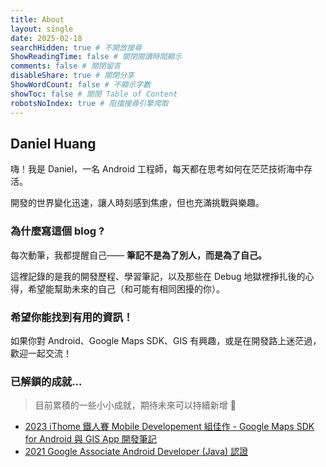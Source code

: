 ```yaml
---
title: About
layout: single
date: 2025-02-18
searchHidden: true # 不開放搜尋
ShowReadingTime: false # 關閉閱讀時間顯示
comments: false # 關閉留言
disableShare: true # 關閉分享
ShowWordCount: false # 不顯示字數
showToc: false # 關閉 Table of Content
robotsNoIndex: true # 阻擋搜尋引擎爬取
---
```


## Daniel Huang

嗨！我是 Daniel，一名 Android 工程師，每天都在思考如何在茫茫技術海中存活。

開發的世界變化迅速，讓人時刻感到焦慮，但也充滿挑戰與樂趣。

### 為什麼寫這個 blog ?

每次動筆，我都提醒自己—— **筆記不是為了別人，而是為了自己。**

這裡記錄的是我的開發歷程、學習筆記，以及那些在 Debug 地獄裡掙扎後的心得，希望能幫助未來的自己（和可能有相同困擾的你）。

### 希望你能找到有用的資訊！

如果你對 Android、Google Maps SDK、GIS 有興趣，或是在開發路上迷茫過，歡迎一起交流！

### 已解鎖的成就...

> 目前累積的一些小小成就，期待未來可以持續新增 🤪

- [2023 iThome 鐵人賽 Mobile Developement 組佳作 - Google Maps SDK for Android 與 GIS App 開發筆記](https://ithelp.ithome.com.tw/users/20160271/ironman/6465)
- [2021 Google Associate Android Developer (Java) 認證](https://www.credential.net/369f4195-930e-4f41-9109-88b8be155ca3)

